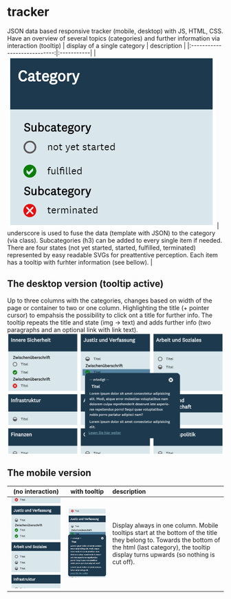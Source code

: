 # tracker

JSON data based responsive tracker (mobile, desktop) with JS, HTML, CSS. Have an overview of several topics (categories) and further information via interaction (tooltip)
| display of a single category | description |
|:----------------------------:|:-----------|
| ![alt text](https://github.com/anneKoethke/tracker/blob/master/res/img/showcase_pngs/tracker_5_aufbau.png "topic == category") | underscore is used to fuse the data (template with JSON) to the category (via class). Subcategories (h3) can be added to every single item if needed. There are four states (not yet started, started, fulfilled, terminated) represented by easy readable SVGs for preattentive perception. Each item has a tooltip with furhter information (see bellow). |


## The desktop version (tooltip active)

Up to three columns with the categories, changes based on width of the page or container to two or one column. Highlighting the title (+ pointer cursor) to empahsis the possibility to click ont a title for further info. The tooltip repeats the title and state (img -> text) and adds further info (two paragraphs and an optional link with link text). 
![alt text](https://github.com/anneKoethke/tracker/blob/master/res/img/showcase_pngs/tracker_2_desktop_tooltip.png "Desktop version with Tooltip")


## The mobile version 

| (no interaction) | with tooltip | description |
|:----------------:|:------------:|:------------| 
| ![alt text](https://github.com/anneKoethke/tracker/blob/master/res/img/showcase_pngs/tracker_3_mobile.png "Mobile version") | ![alt text](https://github.com/anneKoethke/tracker/blob/master/res/img/showcase_pngs/tracker_4_mobile_tooltip.png "Mobile version with Tooltip") | Display always in one column. Mobile tooltips start at the bottom of the title they belong to. Towards the bottom of the html (last category), the tooltip display turns upwards (so nothing is cut off). |
